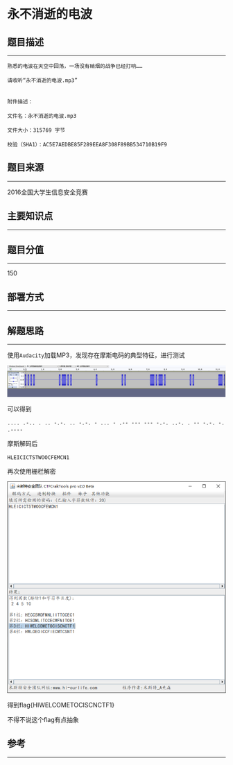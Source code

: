 # 永不消逝的电波

## 题目描述
---
```
熟悉的电波在天空中回荡，一场没有硝烟的战争已经打响……

请收听“永不消逝的电波.mp3”


附件描述：

文件名：永不消逝的电波.mp3

文件大小：315769 字节

校验（SHA1）：AC5E7AEDBE85F289EEA8F308F89BB534710B19F9
```

## 题目来源
---
2016全国大学生信息安全竞赛

## 主要知识点
---


## 题目分值
---
150

## 部署方式
---


## 解题思路
---

使用`Audacity`加载MP3，发现存在摩斯电码的典型特征，进行测试

![](images/ctf-2021-06-07-17-14-37.png)

可以得到 

```
.... .-.. . .. -.-. .. -.-. - ... - .-- --- --- -.-. ..-. . -- -.-. -. .----
```

摩斯解码后

```
HLEICICTSTWOOCFEMCN1
```

再次使用栅栏解密

![](images/ctf-2021-06-07-17-20-49.png)

得到flag{HIWELCOMETOCISCNCTF1}

不得不说这个flag有点抽象

## 参考
---

